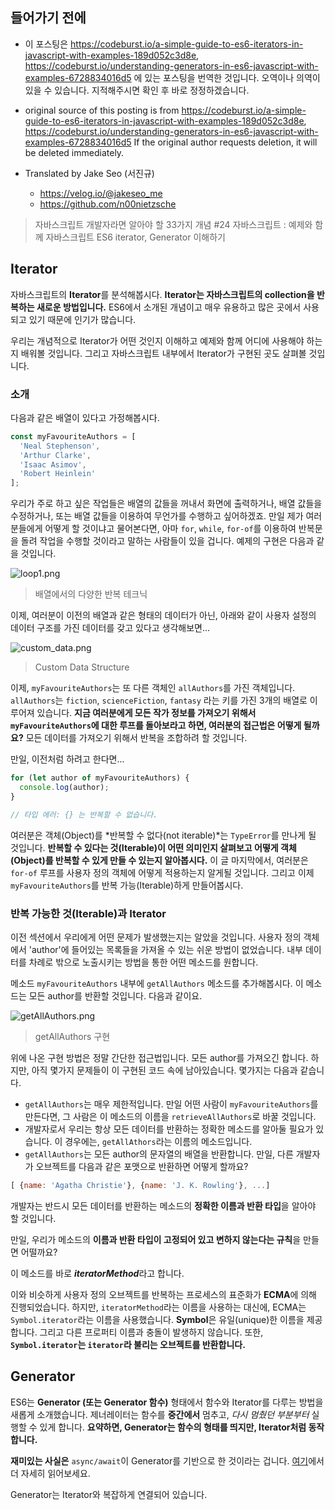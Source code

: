 ## 들어가기 전에

- 이 포스팅은 https://codeburst.io/a-simple-guide-to-es6-iterators-in-javascript-with-examples-189d052c3d8e, https://codeburst.io/understanding-generators-in-es6-javascript-with-examples-6728834016d5 에 있는 포스팅을 번역한 것입니다. 오역이나 의역이 있을 수 있습니다. 지적해주시면 확인 후 바로 정정하겠습니다.

- original source of this posting is from https://codeburst.io/a-simple-guide-to-es6-iterators-in-javascript-with-examples-189d052c3d8e, https://codeburst.io/understanding-generators-in-es6-javascript-with-examples-6728834016d5 If the original author requests deletion, it will be deleted immediately.

- Translated by Jake Seo (서진규)

	- https://velog.io/@jakeseo_me
	- https://github.com/n00nietzsche

> 자바스크립트 개발자라면 알아야 할 33가지 개념 #24 자바스크립트 : 예제와 함께 자바스크립트 ES6 iterator, Generator 이해하기

## Iterator

자바스크립트의 **Iterator**를 분석해봅시다. **Iterator는 자바스크립트의 collection을 반복하는 새로운 방법입니다.** ES6에서 소개된 개념이고 매우 유용하고 많은 곳에서 사용되고 있기 때문에 인기가 많습니다.

우리는 개념적으로 Iterator가 어떤 것인지 이해하고 예제와 함께 어디에 사용해야 하는지 배워볼 것입니다. 그리고 자바스크립트 내부에서 Iterator가 구현된 곳도 살펴볼 것입니다.

### 소개

다음과 같은 배열이 있다고 가정해봅시다.

```js
const myFavouriteAuthors = [
  'Neal Stephenson',
  'Arthur Clarke',
  'Isaac Asimov', 
  'Robert Heinlein'
];
```

우리가 주로 하고 싶은 작업들은 배열의 값들을 꺼내서 화면에 출력하거나, 배열 값들을 수정하거나, 또는 배열 값들을 이용하여 무언가를 수행하고 싶어하겠죠. 만일 제가 여러분들에게 어떻게 할 것이냐고 물어본다면, 아마 `for`, `while`, `for-of`를 이용하여 반복문을 돌려 작업을 수행할 것이라고 말하는 사람들이 있을 겁니다. 예제의 구현은 다음과 같을 것입니다.

![loop1.png](https://images.velog.io/post-images/jakeseo_me/727dc720-922d-11e9-add5-3155c3e0f52d/loop1.png)
> 배열에서의 다양한 반복 테크닉

이제, 여러분이 이전의 배열과 같은 형태의 데이터가 아닌, 아래와 같이 사용자 설정의 데이터 구조를 가진 데이터를 갖고 있다고 생각해보면...

![custom_data.png](https://images.velog.io/post-images/jakeseo_me/d4bf20f0-922d-11e9-86db-31f8b943b3f7/customdata.png)
> Custom Data Structure

이제, `myFavouriteAuthors`는 또 다른 객체인 `allAuthors`를 가진 객체입니다. `allAuthors`는 `fiction`, `scienceFiction`, `fantasy` 라는 키를 가진 3개의 배열로 이루어져 있습니다. **지금 여러분에게 모든 작가 정보를 가져오기 위해서 `myFavouriteAuthors`에 대한 루프를 돌아보라고 하면, 여러분의 접근법은 어떻게 될까요?** 모든 데이터를 가져오기 위해서 반복을 조합하려 할 것입니다.

만일, 이전처럼 하려고 한다면...

```js
for (let author of myFavouriteAuthors) {
  console.log(author);
}

// 타입 에러: {} 는 반복할 수 없습니다.
```

여러분은 객체(Object)를 *반복할 수 없다(not iterable)*는 `TypeError`를 만나게 될 것입니다. **반복할 수 있다는 것(Iterable)이 어떤 의미인지 살펴보고 어떻게 객체(Object)를 반복할 수 있게 만들 수 있는지 알아봅시다.** 이 글 마지막에서, 여러분은 `for-of` 루프를 사용자 정의 객체에 어떻게 적용하는지 알게될 것입니다. 그리고 이제 `myFavouriteAuthors`를 반복 가능(Iterable)하게 만들어봅시다.

### 반복 가능한 것(Iterable)과 Iterator

이전 섹션에서 우리에게 어떤 문제가 발생했는지는 알았을 것입니다. 사용자 정의 객체에서 'author'에 들어있는 목록들을 가져올 수 있는 쉬운 방법이 없었습니다. 내부 데이터를 차례로 밖으로 노출시키는 방법을 통한 어떤 메소드를 원합니다. 

메소드 `myFavouriteAuthors` 내부에 `getAllAuthors` 메소드를 추가해봅시다. 이 메소드는 모든 author를 반환할 것입니다. 다음과 같이요.

![getAllAuthors.png](https://images.velog.io/post-images/jakeseo_me/9b3ddee0-932f-11e9-8bae-714c47bf13a6/getAllAuthors.png)
> getAllAuthors 구현

위에 나온 구현 방법은 정말 간단한 접근법입니다. 모든 author를 가져오긴 합니다. 하지만, 아직 몇가지 문제들이 이 구현된 코드 속에 남아있습니다. 몇가지는 다음과 같습니다.

- `getAllAuthors`는 매우 제한적입니다. 만일 어떤 사람이 `myFavouriteAuthors`를 만든다면, 그 사람은 이 메소드의 이름을 `retrieveAllAuthors`로 바꿀 것입니다.
- 개발자로서 우리는 항상 모든 데이터를 반환하는 정확한 메소드를 알아둘 필요가 있습니다. 이 경우에는, `getAllAthors`라는 이름의 메소드입니다.
- `getAllAuthors`는 모든 author의 문자열의 배열을 반환합니다. 만일, 다른 개발자가 오브젝트를 다음과 같은 포맷으로 반환하면 어떻게 할까요?

```js
[ {name: 'Agatha Christie'}, {name: 'J. K. Rowling'}, ...]
```

개발자는 반드시 모든 데이터를 반환하는 메소드의 **정확한 이름과 반환 타입**을 알아야 할 것입니다.

만일, 우리가 메소드의 **이름과 반환 타입이 고정되어 있고 변하지 않는다는 규칙**을 만들면 어떨까요?

이 메소드를 바로 ***iteratorMethod***라고 합니다.

이와 비슷하게 사용자 정의 오브젝트를 반복하는 프로세스의 표준화가 **ECMA**에 의해 진행되었습니다. 하지만, `iteratorMethod`라는 이름을 사용하는 대신에, ECMA는 `Symbol.iterator`라는 이름을 사용했습니다. **Symbol**은 유일(unique)한 이름을 제공합니다. 그리고 다른 프로퍼티 이름과 충돌이 발생하지 않습니다. 또한, **`Symbol.iterator`는 `iterator`라 불리는 오브젝트를 반환합니다.** 


## Generator

ES6는 **Generator (또는 Generator 함수)** 형태에서 함수와 Iterator를 다루는 방법을 새롭게 소개했습니다. 제너레이터는 함수를 **중간에서** 멈추고, *다시 멈췄던 부분부터* 실행할 수 있게 합니다. **요약하면, Generator는 함수의 형태를 띄지만, Iterator처럼 동작합니다.**

**재미있는 사실은** `async/await`이 Generator를 기반으로 한 것이라는 겁니다. [여기](https://tc39.github.io/ecmascript-asyncawait/)에서 더 자세히 읽어보세요.

Generator는 Iterator와 복잡하게 연결되어 있습니다.
